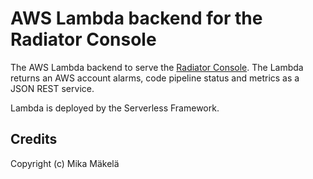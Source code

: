 # AWS Lambda backend for the Radiator Console
The AWS Lambda backend to serve the [Radiator Console](https://github.com/m1kma/radiator-console-esp). The Lambda returns an AWS account alarms, code pipeline status and metrics as a JSON REST service.

Lambda is deployed by the Serverless Framework.

## Credits
Copyright (c) Mika Mäkelä


